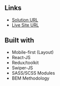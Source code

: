 

## Links

- [Solution URL](https://www.frontendmentor.io/challenges/ecommerce-product-page-UPsZ9MJp6)
- [Live Site URL](https://simple-landing-page-drab.vercel.app/)

## Built with

- Mobile-first (Layout)
- React-JS
- Redux/toolkit
- Swiper-JS
- SASS/SCSS Modules
- BEM Methodology


